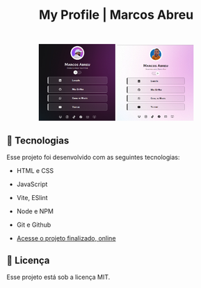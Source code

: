 <h1 align="center">My Profile | Marcos Abreu</h1>

<br>

<p align="center">
  <img alt="My Profile | Marcos Abreu" src="./assets/project.png" width="35%">
  <img alt="My Profile | Marcos Abreu" src="./assets/project2.png" width="35%">
</p>

## 🚀 Tecnologias

Esse projeto foi desenvolvido com as seguintes tecnologias:

- HTML e CSS
- JavaScript
- Vite, ESlint
- Node e NPM
- Git e Github

- [Acesse o projeto finalizado, online](https://omarcossabreu.github.io/project-Links/)

## :memo: Licença

Esse projeto está sob a licença MIT.